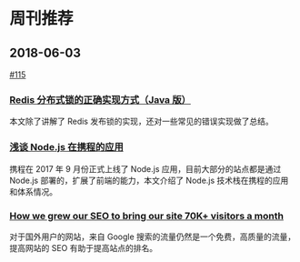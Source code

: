 # 周刊推荐

## 2018-06-03

[#115](https://github.com/CtripFE/fe-weekly/issues/115)

### [Redis 分布式锁的正确实现方式（Java 版）](https://mp.weixin.qq.com/s/C0i9zKwv7DP6R6qsFJg60Q)

本文除了讲解了 Redis 发布锁的实现，还对一些常见的错误实现做了总结。

### [浅谈 Node.js 在携程的应用](https://www.infoq.cn/article/LwLAaADiaY1twBsC*tCi)

携程在 2017 年 9 月份正式上线了 Node.js 应用，目前大部分的站点都是通过 Node.js 部署的，扩展了前端的能力，本文介绍了 Node.js 技术栈在携程的应用和体系情况。

### [How we grew our SEO to bring our site 70K+ visitors a month](https://medium.freecodecamp.org/how-we-grew-our-seo-to-bring-our-site-70k-visitors-a-month-73e650a05c28)

对于国外用户的网站，来自 Google 搜索的流量仍然是一个免费，高质量的流量，提高网站的 SEO 有助于提高站点的排名。
